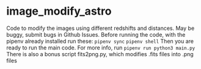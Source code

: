# image_modify_astro
Code to modify the images using different redshifts and distances.
May be buggy, submit bugs in Github Issues.
Before running the code, with the pipenv already installed run these:
`pipenv sync`
`pipenv shell`
Then you are ready to run the main code.
For more info, run `pipenv run python3 main.py`
There is also a bonus script fits2png.py, which modifies .fits files into .png files
